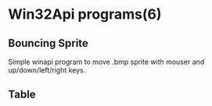 # Win32Api programs(6)

## Bouncing Sprite
Simple winapi program to move .bmp sprite with mouser and up/down/left/right keys.

## Table
